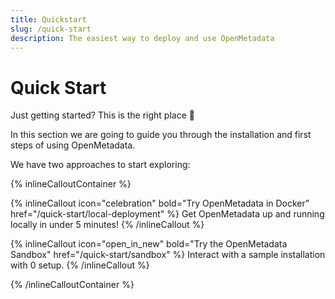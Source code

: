 ```yaml
---
title: Quickstart
slug: /quick-start
description: The easiest way to deploy and use OpenMetadata
---
```


# Quick Start

Just getting started? This is the right place 🚀

In this section we are going to guide you through the installation and first steps of using OpenMetadata.

We have two approaches to start exploring:

{% inlineCalloutContainer %}

{% inlineCallout
    icon="celebration"
    bold="Try OpenMetadata in Docker"
    href="/quick-start/local-deployment" %}
Get OpenMetadata up and running locally in under 5 minutes!
{% /inlineCallout %}

{% inlineCallout
    icon="open_in_new"
    bold="Try the OpenMetadata Sandbox"
    href="/quick-start/sandbox" %}
Interact with a sample installation with 0 setup.
{% /inlineCallout %}

{% /inlineCalloutContainer %}
